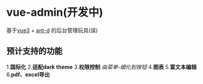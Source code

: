 # vue-admin(开发中)

基于[vue3]("https://cn.vuejs.org/") + [ant-d]("https://www.antdv.com/docs/vue/introduce-cn") 的后台管理玩具(误)

## 预计支持的功能

1.**国际化**
2.**适配dark theme**
3.**权限控制** *由菜单-细化到按钮*
4.**图表**
5.**富文本编辑**
6.**pdf、excel导出**
